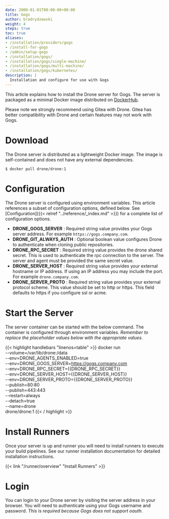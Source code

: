 ```yaml
---
date: 2000-01-01T00:00:00+00:00
title: Gogs
author: bradrydzewski
weight: 4
steps: true
toc: true
aliases:
- /installation/providers/gogs
- /install-for-gogs
- /admin/setup-gogs
- /installation/gogs/
- /installation/gogs/single-machine/
- /installation/gogs/multi-machine/
- /installation/gogs/kubernetes/
description: |
  Installation and configure for use with Gogs
---
```


This article explains how to install the Drone server for Gogs. The server is packaged as a minimal Docker image distributed on [DockerHub](https://hub.docker.com/r/drone/drone).

<div class="alert alert-danger">
Please note we strongly recommend using Gitea with Drone. Gitea has better compatibility with Drone and certain features may not work with Gogs.
</div>

# Download

The Drone server is distributed as a lightweight Docker image. The image is self-contained and does not have any external dependencies.

```
$ docker pull drone/drone:1
```

# Configuration

The Drone server is configured using environment variables. This article references a subset of configuration options, defined below. See [Configuration]({{< relref "../reference/_index.md" >}}) for a complete list of configuration options.

* __DRONE_GOGS_SERVER__
  : Required string value provides your Gogs server address. For example `https://gogs.company.com`.
* __DRONE_GIT_ALWAYS_AUTH__
  : Optional boolean value configures Drone to authenticate when cloning public repositories.
* __DRONE_RPC_SECRET__
  : Required string value provides the drone shared secret. This is used to authenticate the rpc connection to the server. The server and agent must be provided the same secret value.
* __DRONE_SERVER_HOST__
  : Required string value provides your external hostname or IP address. If using an IP address you may include the port. For example `drone.company.com`.
* __DRONE_SERVER_PROTO__
  : Required string value provides your external protocol scheme. This value should be set to http or https. This field defaults to https if you configure ssl or acme.

# Start the Server

The server container can be started with the below command. The container is configured through environment variables. _Remember to replace the placeholder values below with the appropriate values._

{{< highlight handlebars "linenos=table" >}}
docker run \
  --volume=/var/lib/drone:/data \
  --env=DRONE_AGENTS_ENABLED=true \
  --env=DRONE_GOGS_SERVER=https://gogs.company.com \
  --env=DRONE_RPC_SECRET={{DRONE_RPC_SECRET}} \
  --env=DRONE_SERVER_HOST={{DRONE_SERVER_HOST}} \
  --env=DRONE_SERVER_PROTO={{DRONE_SERVER_PROTO}} \
  --publish=80:80 \
  --publish=443:443 \
  --restart=always \
  --detach=true \
  --name=drone \
  drone/drone:1
{{< / highlight >}}

# Install Runners

Once your server is up and runner you will need to install runners to execute your build pipelines. See our runner installation documentation for detailed installation instructions. 

{{< link "/runner/overview" "Install Runners" >}}

# Login

You can login to your Drone server by visiting the server address in your browser. You will need to authenticate using your Gogs username and password. _This is required because Gogs does not support oauth._
